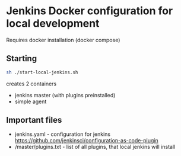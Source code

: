 # Jenkins Docker configuration for local development

Requires docker installation (docker compose)

## Starting
```bash
sh ./start-local-jenkins.sh
```
creates 2 containers
- jenkins master (with plugins preinstalled)
- simple agent

## Important files
- jenkins.yaml - configuration for jenkins https://github.com/jenkinsci/configuration-as-code-plugin
- /master/plugins.txt - list of all plugins, that local jenkins will install 